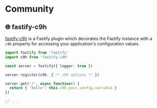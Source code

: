 # Community

## 🌐 fastify-c9h

[fastify-c9h](https://github.com/lukecarr/fastify-c9h) is a Fastify plugin which decorates the Fastify instance with a `c9h` property for accessing your application's configuration values.

```ts
import fastify from 'fastify'
import c9h from 'fastify-c9h'

const server = fastify({ logger: true })

server.register(c9h, { /* c9h options */ })

server.get('/', async function() {
  return { 'hello': this.c9h.your.config.variable }
})

// ...
```
